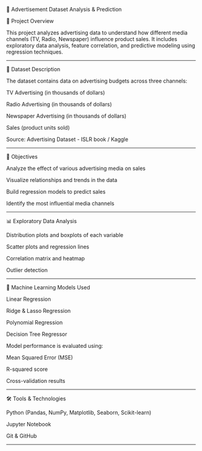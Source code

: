 📢 Advertisement Dataset Analysis & Prediction

📖 Project Overview

This project analyzes advertising data to understand how different media channels (TV, Radio, Newspaper) influence product sales. It includes exploratory data analysis, feature correlation, and predictive modeling using regression techniques.


---

📁 Dataset Description

The dataset contains data on advertising budgets across three channels:

TV Advertising (in thousands of dollars)

Radio Advertising (in thousands of dollars)

Newspaper Advertising (in thousands of dollars)

Sales (product units sold)


Source: Advertising Dataset - ISLR book / Kaggle


---

🎯 Objectives

Analyze the effect of various advertising media on sales

Visualize relationships and trends in the data

Build regression models to predict sales

Identify the most influential media channels



---

📊 Exploratory Data Analysis

Distribution plots and boxplots of each variable

Scatter plots and regression lines

Correlation matrix and heatmap

Outlier detection



---

🤖 Machine Learning Models Used

Linear Regression

Ridge & Lasso Regression

Polynomial Regression

Decision Tree Regressor


Model performance is evaluated using:

Mean Squared Error (MSE)

R-squared score

Cross-validation results



---

🛠 Tools & Technologies

Python (Pandas, NumPy, Matplotlib, Seaborn, Scikit-learn)

Jupyter Notebook

Git & GitHub



---
